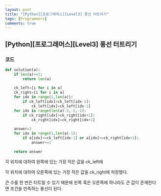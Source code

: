 ```yaml
---
layout: post
title: "[Python][프로그래머스][Level3] 풍선 터트리기"
tags: [Programmers]
comments: true
---
```


## [Python][프로그래머스][Level3] 풍선 터트리기

### 코드

```python
def solution(a):
    if len(a)<=2:
        return len(a)
    
    ck_left=[i for i in a]
    ck_right=[i for i in a]
    for idx in range(1,len(a)):
        if ck_left[idx]>ck_left[idx-1]:
            ck_left[idx]=ck_left[idx-1]
    for idx in range(len(a)-2,-1,-1):
        if ck_right[idx]>ck_right[idx+1]:
            ck_right[idx]=ck_right[idx+1]
            
    answer=2
    for idx in range(1,len(a)-1):
        if a[idx]<=ck_left[idx-1] or a[idx]<=ck_right[idx+1]:
            answer+=1
    
    return answer
```

각 위치에 대하여 왼쪽에 있는 가장 작은 값을 ck_left에

각 위치에 대하여 오른쪽에 있는 가장 작은 값을 ck_right에 저장했다.

큰 수를 한 번은 터트릴 수 있기 때문에 왼쪽 혹은 오른쪽에 하나라도 큰 값이 존재한다면 조건을 만족하는 풍선이 된다.

